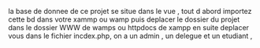 la base de donnee de ce projet se situe dans le vue , tout d abord importez cette bd dans votre xammp ou wamp puis deplacer le dossier du projet dans le dossier WWW de wamps ou httpdocs de xampp en suite deplacer 
vous dans le fichier incdex.php, on a un admin , un delegue et un etudiant , 
